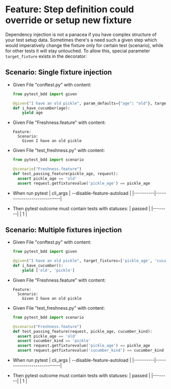 # Feature: Step definition could override or setup new fixture
  Dependency injection is not a panacea if you have complex structure of your test setup data.
  Sometimes there's a need such a given step which would imperatively change
  the fixture only for certain test (scenario), while for other tests
  it will stay untouched. To allow this, special parameter `target_fixture` exists in the decorator:

## Scenario: Single fixture injection
* Given File "conftest.py" with content:
    ```python
    from pytest_bdd import given

    @given("I have an old pickle", param_defaults={"age": "old"}, target_fixture='pickle_age', params_fixtures_mapping=False)
    def i_have_cucumber(age):
        yield age
    ```
* Given File "Freshness.feature" with content:
    ```gherkin
    Feature:
      Scenario:
        Given I have an old pickle
    ```
* Given File "test_freshness.py" with content:
    ```python
    from pytest_bdd import scenario

    @scenario("Freshness.feature")
    def test_passing_feature(pickle_age, request):
      assert pickle_age == 'old'
      assert request.getfixturevalue('pickle_age') == pickle_age
    ```
* When run pytest
    | cli_args | --disable-feature-autoload |
    |----------|----------------------------|

* Then pytest outcome must contain tests with statuses:
    | passed |
    |--------|
    | 1      |

## Scenario: Multiple fixtures injection
* Given File "conftest.py" with content:
    ```python
    from pytest_bdd import given

    @given("I have an old pickle", target_fixtures=['pickle_age', 'cucumber_kind'])
    def i_have_cucumber():
        yield ['old', 'pickle']
    ```
* Given File "Freshness.feature" with content:
    ```gherkin
    Feature:
      Scenario:
        Given I have an old pickle
    ```
* Given File "test_freshness.py" with content:
    ```python
    from pytest_bdd import scenario

    @scenario("Freshness.feature")
    def test_passing_feature(request, pickle_age, cucumber_kind):
      assert pickle_age == 'old'
      assert cucumber_kind == 'pickle'
      assert request.getfixturevalue('pickle_age') == pickle_age
      assert request.getfixturevalue('cucumber_kind') == cucumber_kind
    ```
* When run pytest
    | cli_args | --disable-feature-autoload |
    |----------|----------------------------|

* Then pytest outcome must contain tests with statuses:
    | passed |
    |--------|
    | 1      |
